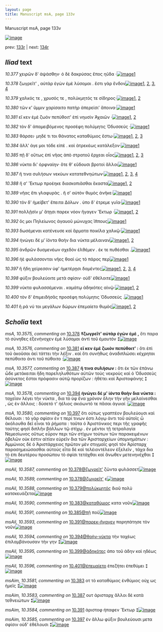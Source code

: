```yaml
---
layout: page
title: Manuscript msA, page 133v
---
```


Manuscript msA, page 133v

[![image](http://www.homermultitext.org/iipsrv?OBJ=IIP,1.0&FIF=/project/homer/pyramidal/deepzoom/hmt/vaimg/2017a/VA133VN_0635.tif&WID=100&CVT=JPEG)](http://www.homermultitext.org/ict2/?urn=urn:cite2:hmt:vaimg.2017a:VA133VN_0635)

prev:  [133r](../133r) | next:  [134r](../134r)

## *Iliad* text

*10.377* <a id="10.377"/> χειρῶν δ' ἁψάσθην· ὁ δὲ δακρύσας ἔπος ηῦδα ·[![image](http://www.homermultitext.org/iipsrv?OBJ=IIP,1.0&FIF=/project/homer/pyramidal/deepzoom/hmt/vaimg/2017a/VA133VN_0635.tif&RGN=0.471,0.2449,0.407,0.0255&WID=1000&CVT=JPEG)](http://www.homermultitext.org/ict2/?urn=urn:cite2:hmt:vaimg.2017a:VA133VN_0635@0.471,0.2449,0.407,0.0255)[1](#msA_10.1)

*10.378* <a id="10.378"/> ζωγρεῖτ' , αὐτὰρ ἐγὼν ἐμὲ λύσομαι . ἔστι γὰρ ἔνδον[![image](http://www.homermultitext.org/iipsrv?OBJ=IIP,1.0&FIF=/project/homer/pyramidal/deepzoom/hmt/vaimg/2017a/VA133VN_0635.tif&RGN=0.482,0.2667,0.406,0.0233&WID=1000&CVT=JPEG)](http://www.homermultitext.org/ict2/?urn=urn:cite2:hmt:vaimg.2017a:VA133VN_0635@0.482,0.2667,0.406,0.0233)[1](#msA_10.3575), [2](#msAil_10.3589), [3](#msAil_10.3587), [4](#msA_10.1)

*10.379* <a id="10.379"/> χαλκός τε , χρυσός τε , πολύκμητός τε σίδηρος·[![image](http://www.homermultitext.org/iipsrv?OBJ=IIP,1.0&FIF=/project/homer/pyramidal/deepzoom/hmt/vaimg/2017a/VA133VN_0635.tif&RGN=0.476,0.287,0.395,0.0233&WID=1000&CVT=JPEG)](http://www.homermultitext.org/ict2/?urn=urn:cite2:hmt:vaimg.2017a:VA133VN_0635@0.476,0.287,0.395,0.0233)[1](#msAil_10.3588), [2](#msA_10.1)

*10.380* <a id="10.380"/> τῶν κ' ὔμμιν χαρίσαιτο πατὴρ ἀπερείσι' ἄποινα·[![image](http://www.homermultitext.org/iipsrv?OBJ=IIP,1.0&FIF=/project/homer/pyramidal/deepzoom/hmt/vaimg/2017a/VA133VN_0635.tif&RGN=0.479,0.3058,0.422,0.0233&WID=1000&CVT=JPEG)](http://www.homermultitext.org/ict2/?urn=urn:cite2:hmt:vaimg.2017a:VA133VN_0635@0.479,0.3058,0.422,0.0233)[1](#msA_10.1)

*10.381* <a id="10.381"/> εἴ κεν ἐμὲ ζωὸν πεπύθοιτ' ἐπὶ νηυσὶν Ἀχαιῶν ·[![image](http://www.homermultitext.org/iipsrv?OBJ=IIP,1.0&FIF=/project/homer/pyramidal/deepzoom/hmt/vaimg/2017a/VA133VN_0635.tif&RGN=0.48,0.3231,0.422,0.0233&WID=1000&CVT=JPEG)](http://www.homermultitext.org/ict2/?urn=urn:cite2:hmt:vaimg.2017a:VA133VN_0635@0.48,0.3231,0.422,0.0233)[1](#msA_10.3576), [2](#msA_10.1)

*10.382* <a id="10.382"/> τὸν δ' ἀπαμειβόμενος προσέφη πολύμητις Ὀδυσσεύς ·[![image](http://www.homermultitext.org/iipsrv?OBJ=IIP,1.0&FIF=/project/homer/pyramidal/deepzoom/hmt/vaimg/2017a/VA133VN_0635.tif&RGN=0.48,0.3418,0.449,0.024&WID=1000&CVT=JPEG)](http://www.homermultitext.org/ict2/?urn=urn:cite2:hmt:vaimg.2017a:VA133VN_0635@0.48,0.3418,0.449,0.024)[1](#msA_10.1)

*10.383* <a id="10.383"/> θάρσει· μηδέ τι τοι θάνατος καταθύμιος ἔστω·[![image](http://www.homermultitext.org/iipsrv?OBJ=IIP,1.0&FIF=/project/homer/pyramidal/deepzoom/hmt/vaimg/2017a/VA133VN_0635.tif&RGN=0.481,0.3606,0.406,0.024&WID=1000&CVT=JPEG)](http://www.homermultitext.org/ict2/?urn=urn:cite2:hmt:vaimg.2017a:VA133VN_0635@0.481,0.3606,0.406,0.024)[1](#msAim_10.3581), [2](#msA_10.1), [3](#msAil_10.3590)

*10.384* <a id="10.384"/> ἂλλ' άγε μοι τόδε εἰπὲ . καὶ ἀτρεκέως κατάλεξον·[![image](http://www.homermultitext.org/iipsrv?OBJ=IIP,1.0&FIF=/project/homer/pyramidal/deepzoom/hmt/vaimg/2017a/VA133VN_0635.tif&RGN=0.482,0.3764,0.436,0.027&WID=1000&CVT=JPEG)](http://www.homermultitext.org/ict2/?urn=urn:cite2:hmt:vaimg.2017a:VA133VN_0635@0.482,0.3764,0.436,0.027)[1](#msA_10.1)

*10.385* <a id="10.385"/> πῇ δ' οὕτως ἐπὶ νῆας ἀπὸ στρατοῦ ἔρχεαι οἶος[![image](http://www.homermultitext.org/iipsrv?OBJ=IIP,1.0&FIF=/project/homer/pyramidal/deepzoom/hmt/vaimg/2017a/VA133VN_0635.tif&RGN=0.48,0.3974,0.423,0.027&WID=1000&CVT=JPEG)](http://www.homermultitext.org/ict2/?urn=urn:cite2:hmt:vaimg.2017a:VA133VN_0635@0.48,0.3974,0.423,0.027)[1](#msAil_10.3591), [2](#msAim_10.3582), [3](#msA_10.1)

*10.386* <a id="10.386"/> νύκτα δι' ὀρφναίην· ὅτε θ' εὕδουσι βροτοὶ ἄλλοι[![image](http://www.homermultitext.org/iipsrv?OBJ=IIP,1.0&FIF=/project/homer/pyramidal/deepzoom/hmt/vaimg/2017a/VA133VN_0635.tif&RGN=0.479,0.417,0.423,0.027&WID=1000&CVT=JPEG)](http://www.homermultitext.org/ict2/?urn=urn:cite2:hmt:vaimg.2017a:VA133VN_0635@0.479,0.417,0.423,0.027)[1](#msA_10.1)

*10.387* <a id="10.387"/> ἤ τινα συλήσων νεκύων κατατεθνηώτων·[![image](http://www.homermultitext.org/iipsrv?OBJ=IIP,1.0&FIF=/project/homer/pyramidal/deepzoom/hmt/vaimg/2017a/VA133VN_0635.tif&RGN=0.48,0.4335,0.394,0.027&WID=1000&CVT=JPEG)](http://www.homermultitext.org/ict2/?urn=urn:cite2:hmt:vaimg.2017a:VA133VN_0635@0.48,0.4335,0.394,0.027)[1](#msA_10.3577), [2](#msAint_10.3586), [3](#msA_10.1), [4](#msAim_10.3583)

*10.388* <a id="10.388"/> ἤ σ' Ἕκτωρ προέηκε διασκοπιᾶσθαι ἕκαστα[![image](http://www.homermultitext.org/iipsrv?OBJ=IIP,1.0&FIF=/project/homer/pyramidal/deepzoom/hmt/vaimg/2017a/VA133VN_0635.tif&RGN=0.484,0.4538,0.397,0.024&WID=1000&CVT=JPEG)](http://www.homermultitext.org/ict2/?urn=urn:cite2:hmt:vaimg.2017a:VA133VN_0635@0.484,0.4538,0.397,0.024)[1](#msA_10.1), [2](#msAil_10.3592)

*10.389* <a id="10.389"/> νῆας ἔπι γλαφυρὰς . ἤ σ' αὐτὸν θυμὸς ἀνῆκε·[![image](http://www.homermultitext.org/iipsrv?OBJ=IIP,1.0&FIF=/project/homer/pyramidal/deepzoom/hmt/vaimg/2017a/VA133VN_0635.tif&RGN=0.488,0.4741,0.397,0.024&WID=1000&CVT=JPEG)](http://www.homermultitext.org/ict2/?urn=urn:cite2:hmt:vaimg.2017a:VA133VN_0635@0.488,0.4741,0.397,0.024)[1](#msA_10.1)

*10.390* <a id="10.390"/> τὸν δ' ἠμείβετ' ἔπειτα Δόλων . ὑπο δ' έτρεμε γυῖα·[![image](http://www.homermultitext.org/iipsrv?OBJ=IIP,1.0&FIF=/project/homer/pyramidal/deepzoom/hmt/vaimg/2017a/VA133VN_0635.tif&RGN=0.483,0.4899,0.432,0.027&WID=1000&CVT=JPEG)](http://www.homermultitext.org/ict2/?urn=urn:cite2:hmt:vaimg.2017a:VA133VN_0635@0.483,0.4899,0.432,0.027)[1](#msA_10.1)

*10.391* <a id="10.391"/> πολλῇσίν μ' ἄτῃσι παρεκ νόον ἤγαγεν Ἕκτωρ ·[![image](http://www.homermultitext.org/iipsrv?OBJ=IIP,1.0&FIF=/project/homer/pyramidal/deepzoom/hmt/vaimg/2017a/VA133VN_0635.tif&RGN=0.481,0.5094,0.432,0.027&WID=1000&CVT=JPEG)](http://www.homermultitext.org/ict2/?urn=urn:cite2:hmt:vaimg.2017a:VA133VN_0635@0.481,0.5094,0.432,0.027)[1](#msAim_10.3584), [2](#msA_10.1)

*10.392* <a id="10.392"/> ὅς μοι Πηλείωνος ἀγαυοῦ μώνυχας ἵ̈ππους[![image](http://www.homermultitext.org/iipsrv?OBJ=IIP,1.0&FIF=/project/homer/pyramidal/deepzoom/hmt/vaimg/2017a/VA133VN_0635.tif&RGN=0.484,0.5304,0.406,0.0233&WID=1000&CVT=JPEG)](http://www.homermultitext.org/ict2/?urn=urn:cite2:hmt:vaimg.2017a:VA133VN_0635@0.484,0.5304,0.406,0.0233)[1](#msA_10.1)

*10.393* <a id="10.393"/> δωσέμεναι κατένευσε καὶ ἅρματα ποικίλα χαλκῷ·[![image](http://www.homermultitext.org/iipsrv?OBJ=IIP,1.0&FIF=/project/homer/pyramidal/deepzoom/hmt/vaimg/2017a/VA133VN_0635.tif&RGN=0.488,0.5447,0.442,0.0255&WID=1000&CVT=JPEG)](http://www.homermultitext.org/ict2/?urn=urn:cite2:hmt:vaimg.2017a:VA133VN_0635@0.488,0.5447,0.442,0.0255)[1](#msA_10.1)

*10.394* <a id="10.394"/> ἠνώγει δέ μ' ϊόντα θοὴν δια νύκτα μέλαιναν[![image](http://www.homermultitext.org/iipsrv?OBJ=IIP,1.0&FIF=/project/homer/pyramidal/deepzoom/hmt/vaimg/2017a/VA133VN_0635.tif&RGN=0.488,0.5642,0.424,0.0255&WID=1000&CVT=JPEG)](http://www.homermultitext.org/ict2/?urn=urn:cite2:hmt:vaimg.2017a:VA133VN_0635@0.488,0.5642,0.424,0.0255)[1](#msA_10.1), [2](#msA_10.3578)

*10.395* <a id="10.395"/> ἀνδρῶν δυσμενέων σχεδὸν ἐλθέμεν . έκ τε πυθέσθαι .[![image](http://www.homermultitext.org/iipsrv?OBJ=IIP,1.0&FIF=/project/homer/pyramidal/deepzoom/hmt/vaimg/2017a/VA133VN_0635.tif&RGN=0.49,0.5823,0.429,0.0255&WID=1000&CVT=JPEG)](http://www.homermultitext.org/ict2/?urn=urn:cite2:hmt:vaimg.2017a:VA133VN_0635@0.49,0.5823,0.429,0.0255)[1](#msA_10.1)

*10.396* <a id="10.396"/> ἠὲ φυλάσσονται νῆες θοαὶ ὡς τὸ πάρος περ[![image](http://www.homermultitext.org/iipsrv?OBJ=IIP,1.0&FIF=/project/homer/pyramidal/deepzoom/hmt/vaimg/2017a/VA133VN_0635.tif&RGN=0.487,0.6003,0.383,0.0255&WID=1000&CVT=JPEG)](http://www.homermultitext.org/ict2/?urn=urn:cite2:hmt:vaimg.2017a:VA133VN_0635@0.487,0.6003,0.383,0.0255)[1](#msA_10.1)

*10.397* <a id="10.397"/> ἢ ἤδη χείρεσσιν ὑφ' ἡμετέρῃσι δαμέντες[![image](http://www.homermultitext.org/iipsrv?OBJ=IIP,1.0&FIF=/project/homer/pyramidal/deepzoom/hmt/vaimg/2017a/VA133VN_0635.tif&RGN=0.489,0.6168,0.383,0.0255&WID=1000&CVT=JPEG)](http://www.homermultitext.org/ict2/?urn=urn:cite2:hmt:vaimg.2017a:VA133VN_0635@0.489,0.6168,0.383,0.0255)[1](#msAim_10.3585), [2](#msA_10.3579), [3](#msA_10.3580), [4](#msA_10.1)

*10.398* <a id="10.398"/> φύξιν βουλεύοιτε μετὰ σφίσιν· οὐδ' ἐθέλοιτε[![image](http://www.homermultitext.org/iipsrv?OBJ=IIP,1.0&FIF=/project/homer/pyramidal/deepzoom/hmt/vaimg/2017a/VA133VN_0635.tif&RGN=0.489,0.6349,0.388,0.0285&WID=1000&CVT=JPEG)](http://www.homermultitext.org/ict2/?urn=urn:cite2:hmt:vaimg.2017a:VA133VN_0635@0.489,0.6349,0.388,0.0285)[1](#msA_10.1)

*10.399* <a id="10.399"/> νύκτα φυλασσέμεναι . καμάτῳ ἁδηκότες αἰνῷ·[![image](http://www.homermultitext.org/iipsrv?OBJ=IIP,1.0&FIF=/project/homer/pyramidal/deepzoom/hmt/vaimg/2017a/VA133VN_0635.tif&RGN=0.494,0.6574,0.414,0.0248&WID=1000&CVT=JPEG)](http://www.homermultitext.org/ict2/?urn=urn:cite2:hmt:vaimg.2017a:VA133VN_0635@0.494,0.6574,0.414,0.0248)[1](#msAil_10.3595), [2](#msA_10.1)

*10.400* <a id="10.400"/> τὸν δ' ἒπιμειδήσᾱς προσέφη πολύμητις Ὀδυσσεύς .[![image](http://www.homermultitext.org/iipsrv?OBJ=IIP,1.0&FIF=/project/homer/pyramidal/deepzoom/hmt/vaimg/2017a/VA133VN_0635.tif&RGN=0.493,0.6747,0.424,0.0218&WID=1000&CVT=JPEG)](http://www.homermultitext.org/ict2/?urn=urn:cite2:hmt:vaimg.2017a:VA133VN_0635@0.493,0.6747,0.424,0.0218)[1](#msA_10.1)

*10.401* <a id="10.401"/> ῆ ρά νύ τοι μεγάλων δώρων ἐπεμαίετο θυμὸς[![image](http://www.homermultitext.org/iipsrv?OBJ=IIP,1.0&FIF=/project/homer/pyramidal/deepzoom/hmt/vaimg/2017a/VA133VN_0635.tif&RGN=0.493,0.6942,0.39,0.0248&WID=1000&CVT=JPEG)](http://www.homermultitext.org/ict2/?urn=urn:cite2:hmt:vaimg.2017a:VA133VN_0635@0.493,0.6942,0.39,0.0248)[1](#msAil_10.3596), [2](#msA_10.1)

## *Scholia* text

*msA, 10.3575, commenting on* [10.378](#10.378)  <a id="msA_10.3575"/> **‡ζωγρεῖτ' αὐτὰρ ἐγὼν ἐμὲ ,** ὅτι παρα τὸ σύνηθες ἐξενήνοχεν ἐμὲ λύσομαι ἀντὶ τοῦ ἐμαυτόν ⁑[![image](http://www.homermultitext.org/iipsrv?OBJ=IIP,1.0&FIF=/project/homer/pyramidal/deepzoom/hmt/vaimg/2017a/VA133VN_0635.tif&RGN=0.195,0.1405,0.553,0.0173&WID=1000&CVT=JPEG)](http://www.homermultitext.org/ict2/?urn=urn:cite2:hmt:vaimg.2017a:VA133VN_0635@0.195,0.1405,0.553,0.0173)

*msA, 10.3576, commenting on* [10.381](#10.381)  <a id="msA_10.3576"/> **εἴ κεν ἐμὲ ζωιὸν πεπύθοιτ' :** ὅτι ἐπὶ τοῦ ἀκοῦσαι ἀεὶ τάττει τὴν λέξιν . καὶ ὅτι συνήθως ἀναδιπλώσει κέχρηται πεπύθοιτο ἀντι τοῦ πύθοιτο :[![image](http://www.homermultitext.org/iipsrv?OBJ=IIP,1.0&FIF=/project/homer/pyramidal/deepzoom/hmt/vaimg/2017a/VA133VN_0635.tif&RGN=0.206,0.1397,0.7,0.0331&WID=1000&CVT=JPEG)](http://www.homermultitext.org/ict2/?urn=urn:cite2:hmt:vaimg.2017a:VA133VN_0635@0.206,0.1397,0.7,0.0331)

*msA, 10.3577, commenting on* [10.387](#10.387)  <a id="msA_10.3577"/> **ἤ τινα συλήσων :** ὅτι ἐκ τῶν ἐπάνω ὧδε μετάκειται ἤδη παρεληλυθότων αὐτῶν τοὺς νεκροὺς καὶ ὁ Ὀδυσσεὺς ἀσύνετος ἔσται πρόφασιν αὐτῷ προρίζων : ἠθέτει καὶ Ἀριστοφάνης ⁑[![image](http://www.homermultitext.org/iipsrv?OBJ=IIP,1.0&FIF=/project/homer/pyramidal/deepzoom/hmt/vaimg/2017a/VA133VN_0635.tif&RGN=0.197,0.4155,0.238,0.0661&WID=1000&CVT=JPEG)](http://www.homermultitext.org/ict2/?urn=urn:cite2:hmt:vaimg.2017a:VA133VN_0635@0.197,0.4155,0.238,0.0661)

*msA, 10.3578, commenting on* [10.394](#10.394)  <a id="msA_10.3578"/> **ἠνώγει δέ μ' ἰόντα θοὴν δια νύκτα :** ταχεῖαν λέγει τὴν νύκτα , δια τὸ ὑφ ἕνα χρόνον ὅλην τὴν γῆν μελαίνεσθαι , ὡς ἐν ἄλλοις : δύσετό τ' ἠέλιος σκιόωντό τε πᾶσαι ἀγυιαί :[![image](http://www.homermultitext.org/iipsrv?OBJ=IIP,1.0&FIF=/project/homer/pyramidal/deepzoom/hmt/vaimg/2017a/VA133VN_0635.tif&RGN=0.199,0.4756,0.238,0.0616&WID=1000&CVT=JPEG)](http://www.homermultitext.org/ict2/?urn=urn:cite2:hmt:vaimg.2017a:VA133VN_0635@0.199,0.4756,0.238,0.0616)

*msA, 10.3580, commenting on* [10.397](#10.397)  <a id="msA_10.3580"/> ὅτι ούτως γραπτέον βουλεύουσι καὶ θέλουσι : τὸ γὰρ σφίσιν ἐν τ περί τινων ἐστι λόγῳ ἀντι τοῦ αὐτοῖς ὧ ἀκόλουθα δεῖ εἶναι τὰ ῥήματα : ταῦτα ὁ Ἀριστόνικος περι τῆς γραφῆς ταύτης φησὶ διπλῆν βάλλων τῷ στίχῳ . ἐν μέντοι τῇ τετραλογία Νεμεσίωνος οὕτως εὗρον περι τῶν στίχων τούτων τῶν παρακειμένων ὁβελῶν οὐκ έστιν αἰτίαν εὑρεῖν δια τῶν Ἀρισταρχείων ὑπομνημάτων : Ἀμμώνιος δὲ ὁ Ἀριστάρχειος πρῶτον μὲν στιγμαῖς φησὶ τὸν Ἀρίσταρχ παρασημειώσασθαι αὐτούς εἶτα δὲ καὶ τελέιοντέλεον ἐξελεῖν , τάχα δια τὸ ἐπι δευτέρου προσώπου τὸ σφίσι τετάχθαι καὶ ἄνωθεν μετενηνέχθαι ⁑[![image](http://www.homermultitext.org/iipsrv?OBJ=IIP,1.0&FIF=/project/homer/pyramidal/deepzoom/hmt/vaimg/2017a/VA133VN_0635.tif&RGN=0.206,0.6469,0.682,0.1315&WID=1000&CVT=JPEG)](http://www.homermultitext.org/ict2/?urn=urn:cite2:hmt:vaimg.2017a:VA133VN_0635@0.206,0.6469,0.682,0.1315)

*msAil, 10.3587, commenting on* [10.378@ζωγρεῖτ'](#10.378@ζωγρεῖτ')  <a id="msAil_10.3587"/> ζῶντα φυλάσσετ[![image](http://www.homermultitext.org/iipsrv?OBJ=IIP,1.0&FIF=/project/homer/pyramidal/deepzoom/hmt/vaimg/2017a/VA133VN_0635.tif&RGN=0.501,0.2622,0.068,0.0135&WID=1000&CVT=JPEG)](http://www.homermultitext.org/ict2/?urn=urn:cite2:hmt:vaimg.2017a:VA133VN_0635@0.501,0.2622,0.068,0.0135)

*msAil, 10.3589, commenting on* [10.378@ζωγρεῖτ'](#10.378@ζωγρεῖτ')  <a id="msAil_10.3589"/> ε[![image](http://www.homermultitext.org/iipsrv?OBJ=IIP,1.0&FIF=/project/homer/pyramidal/deepzoom/hmt/vaimg/2017a/VA133VN_0635.tif&RGN=0.556,0.263,0.029,0.0135&WID=1000&CVT=JPEG)](http://www.homermultitext.org/ict2/?urn=urn:cite2:hmt:vaimg.2017a:VA133VN_0635@0.556,0.263,0.029,0.0135)

*msAil, 10.3588, commenting on* [10.379@πολύκμητός](#10.379@πολύκμητός)  <a id="msAil_10.3588"/> διοῦ πολὺ κατσκευάζεται[![image](http://www.homermultitext.org/iipsrv?OBJ=IIP,1.0&FIF=/project/homer/pyramidal/deepzoom/hmt/vaimg/2017a/VA133VN_0635.tif&RGN=0.678,0.2817,0.093,0.0135&WID=1000&CVT=JPEG)](http://www.homermultitext.org/ict2/?urn=urn:cite2:hmt:vaimg.2017a:VA133VN_0635@0.678,0.2817,0.093,0.0135)

*msAil, 10.3590, commenting on* [10.383@καταθύμιος](#10.383@καταθύμιος)  <a id="msAil_10.3590"/> κατα νοῦν[![image](http://www.homermultitext.org/iipsrv?OBJ=IIP,1.0&FIF=/project/homer/pyramidal/deepzoom/hmt/vaimg/2017a/VA133VN_0635.tif&RGN=0.766,0.3554,0.047,0.015&WID=1000&CVT=JPEG)](http://www.homermultitext.org/ict2/?urn=urn:cite2:hmt:vaimg.2017a:VA133VN_0635@0.766,0.3554,0.047,0.015)

*msAil, 10.3591, commenting on* [10.385@πῇ](#10.385@πῇ)  <a id="msAil_10.3591"/> ποῦ[![image](http://www.homermultitext.org/iipsrv?OBJ=IIP,1.0&FIF=/project/homer/pyramidal/deepzoom/hmt/vaimg/2017a/VA133VN_0635.tif&RGN=0.475,0.3989,0.047,0.0173&WID=1000&CVT=JPEG)](http://www.homermultitext.org/ict2/?urn=urn:cite2:hmt:vaimg.2017a:VA133VN_0635@0.475,0.3989,0.047,0.0173)

*msAil, 10.3593, commenting on* [10.391@παρεκ-ἤγαγεν](#10.391@παρεκ-ἤγαγεν)  <a id="msAil_10.3593"/> παρηπάτησε τὸν νοῦν[![image](http://www.homermultitext.org/iipsrv?OBJ=IIP,1.0&FIF=/project/homer/pyramidal/deepzoom/hmt/vaimg/2017a/VA133VN_0635.tif&RGN=0.69,0.5056,0.084,0.0173&WID=1000&CVT=JPEG)](http://www.homermultitext.org/ict2/?urn=urn:cite2:hmt:vaimg.2017a:VA133VN_0635@0.69,0.5056,0.084,0.0173)

*msAil, 10.3594, commenting on* [10.394@θοὴν-νύκτα](#10.394@θοὴν-νύκτα)  <a id="msAil_10.3594"/> τὴν ταχέως ἐπιλαμβάνουσαν τὴν γην ⁑[![image](http://www.homermultitext.org/iipsrv?OBJ=IIP,1.0&FIF=/project/homer/pyramidal/deepzoom/hmt/vaimg/2017a/VA133VN_0635.tif&RGN=0.686,0.5567,0.182,0.0173&WID=1000&CVT=JPEG)](http://www.homermultitext.org/ict2/?urn=urn:cite2:hmt:vaimg.2017a:VA133VN_0635@0.686,0.5567,0.182,0.0173)

*msAil, 10.3595, commenting on* [10.399@ἁδηκότες](#10.399@ἁδηκότες)  <a id="msAil_10.3595"/> ἀπο τοῦ άδην καὶ ηδέως[![image](http://www.homermultitext.org/iipsrv?OBJ=IIP,1.0&FIF=/project/homer/pyramidal/deepzoom/hmt/vaimg/2017a/VA133VN_0635.tif&RGN=0.775,0.6499,0.106,0.0173&WID=1000&CVT=JPEG)](http://www.homermultitext.org/ict2/?urn=urn:cite2:hmt:vaimg.2017a:VA133VN_0635@0.775,0.6499,0.106,0.0173)

*msAil, 10.3596, commenting on* [10.401@ἐπεμαίετο](#10.401@ἐπεμαίετο)  <a id="msAil_10.3596"/> ἐπεζήτει ἐπεθύμει ⁑[![image](http://www.homermultitext.org/iipsrv?OBJ=IIP,1.0&FIF=/project/homer/pyramidal/deepzoom/hmt/vaimg/2017a/VA133VN_0635.tif&RGN=0.759,0.689,0.106,0.0173&WID=1000&CVT=JPEG)](http://www.homermultitext.org/ict2/?urn=urn:cite2:hmt:vaimg.2017a:VA133VN_0635@0.759,0.689,0.106,0.0173)

*msAim, 10.3581, commenting on* [10.383](#10.383)  <a id="msAim_10.3581"/> οτ τὸ καταθύμιος ἐνθύμιος οὐχ ως ἠμεῖς ⁑[![image](http://www.homermultitext.org/iipsrv?OBJ=IIP,1.0&FIF=/project/homer/pyramidal/deepzoom/hmt/vaimg/2017a/VA133VN_0635.tif&RGN=0.421,0.3584,0.063,0.0278&WID=1000&CVT=JPEG)](http://www.homermultitext.org/ict2/?urn=urn:cite2:hmt:vaimg.2017a:VA133VN_0635@0.421,0.3584,0.063,0.0278)

*msAim, 10.3583, commenting on* [10.387](#10.387)  <a id="msAim_10.3583"/> ουτ ἀρισταρχ ἄλλοι δὲ κατὰ τεθνειώτων ⁑[![image](http://www.homermultitext.org/iipsrv?OBJ=IIP,1.0&FIF=/project/homer/pyramidal/deepzoom/hmt/vaimg/2017a/VA133VN_0635.tif&RGN=0.43,0.4298,0.063,0.0398&WID=1000&CVT=JPEG)](http://www.homermultitext.org/ict2/?urn=urn:cite2:hmt:vaimg.2017a:VA133VN_0635@0.43,0.4298,0.063,0.0398)

*msAim, 10.3584, commenting on* [10.391](#10.391)  <a id="msAim_10.3584"/> ἀριστοφ ήπαφεν Ἕκτωρ ⁑[![image](http://www.homermultitext.org/iipsrv?OBJ=IIP,1.0&FIF=/project/homer/pyramidal/deepzoom/hmt/vaimg/2017a/VA133VN_0635.tif&RGN=0.421,0.5109,0.063,0.0398&WID=1000&CVT=JPEG)](http://www.homermultitext.org/ict2/?urn=urn:cite2:hmt:vaimg.2017a:VA133VN_0635@0.421,0.5109,0.063,0.0398)

*msAim, 10.3585, commenting on* [10.397](#10.397)  <a id="msAim_10.3585"/> ἐν ἄλλω φύξιν βουλεύουσι μετα σφίσιν οὐδ' ἐθέλουσι ⁑[![image](http://www.homermultitext.org/iipsrv?OBJ=IIP,1.0&FIF=/project/homer/pyramidal/deepzoom/hmt/vaimg/2017a/VA133VN_0635.tif&RGN=0.431,0.6221,0.063,0.0601&WID=1000&CVT=JPEG)](http://www.homermultitext.org/ict2/?urn=urn:cite2:hmt:vaimg.2017a:VA133VN_0635@0.431,0.6221,0.063,0.0601)